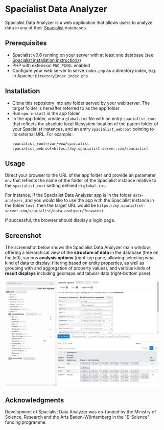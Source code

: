 # Spacialist Data Analyzer

Spacialist Data Analyzer is a web application that allows users to analyze data in any of their [Spacialist](https://github.com/eScienceCenter/Spacialist) databases.

## Prerequisites
* Spacialist v0.6 running on your server with at least one database (see [Spacialist installation instructions](https://github.com/eScienceCenter/Spacialist/blob/master/INSTALL.md))
* PHP with extension `PDO_PGSQL` enabled
* Configure your web server to serve `index.php` as a directory index, e.g. in Apache: `DirectoryIndex index.php`

## Installation
* Clone this repository into any folder served by your web server. The target folder is hereafter referred to as the app folder
* Run `npm install` in the app folder
* In the app folder, create a `global.ini` file with an entry `spacialist_root` that reflects the absolute local filesystem location of the parent folder of your Spacialist instances, and an entry `spacialist_webroot` pointing to its external URL. For example:
    ```
    spacialist_root=/var/www/spacialist
    spacialist_webroot=https://my.spacialist-server.com/spacialist
    ```

## Usage
Direct your browser to the URL of the app folder and provide an parameter `env` that reflects the name of the folder of the Spacialist instance relative to the `spacialist_root` setting defined in `global.ini`.

For instance, if the Spacialist Data Analyzer app is in the folder `data-analyzer`, and you would like to use the app with the Spacialist instance in the folder `test`, then the target URL would be `https://my.spacialist-server.com/spacialist/data-analyzer/?env=test`

If successful, the browser should display a login page.

## Screenshot

The screenshot below shows the Spacialist Data Analyzer main window, offering a hierarchical view of the **structure of data** in the database (tree on the left), various **analysis options** (right-top pane, allowing selecting what kind of data to display, filtering based on entity properties, as well as grouping with and aggregation of property values), and various kinds of **result displays** including geomaps and tabular data (right-bottom pane).

![scr_main]

## Acknowledgments

Development of Spacialist Data Analyzer was co-funded by the Ministry of Science, Research and the Arts Baden-Württemberg in the "E-Science" funding programme.

[scr_main]: screenshots/main-window.png "Spacialist Data Analyzer"